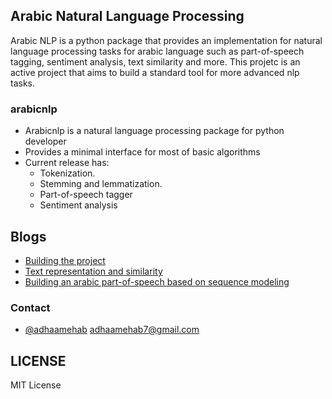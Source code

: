 ## Arabic Natural Language Processing 

Arabic NLP is a python package that provides an implementation for natural language processing tasks for arabic language such as part-of-speech tagging, sentiment analysis, text similarity and more.
This projetc is an active project that aims to build a standard tool for more advanced nlp tasks.


### arabicnlp

- Arabicnlp is a natural language processing package for python developer 
- Provides a minimal interface for most of basic algorithms 
- Current release has:
    * Tokenization.
    * Stemming and lemmatization.
    * Part-of-speech tagger
    * Sentiment analysis


## Blogs

- [Building the project](https://adhaamehab.me/2019/02/01/gp-docs.html)
- [Text representation and similarity](https://adhaamehab.me/2019/02/15/text-representation.html)
- [Building an arabic part-of-speech based on sequence modeling](https://adhaamehab.me/2019/03/03/pos-tagger-sequence-modeling.html)

### Contact
- [@adhaamehab](http://github.com/adhaamehab)  [adhaamehab7@gmail.com](mailto:adhaamehab7@gmail.com)

## LICENSE

MIT License